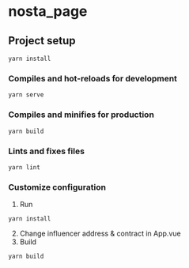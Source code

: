 # nosta_page

## Project setup
```
yarn install
```

### Compiles and hot-reloads for development
```
yarn serve
```

### Compiles and minifies for production
```
yarn build
```

### Lints and fixes files
```
yarn lint
```

### Customize configuration
1. Run 
```
yarn install
```
2. Change influencer address & contract in App.vue
3. Build
```
yarn build
```